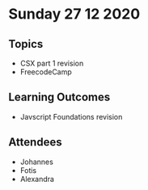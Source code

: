 # Sunday 27 12 2020

## Topics

- CSX part 1 revision
- FreecodeCamp

## Learning Outcomes

- Javscript Foundations revision

## Attendees

- Johannes
- Fotis
- Alexandra
